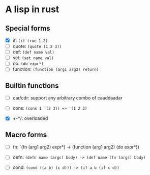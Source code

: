 # A lisp in rust

## Special forms
- [x] if: `(if true 1 2)`
- [ ] quote: `(quote (1 2 3))` <!-- literal form of next s-exp -->
- [ ] def: `(def name val)` <!-- Defined only in the current scope -->
- [ ] set: `(set name val)`
- [ ] do: `(do expr*)`
- [ ] function: `(function (arg1 arg2) return)`

## Builtin functions
- [ ] car/cdr: support any arbitrary combo of caaddaadar
- [ ] cons: `(cons 1 '(2 3)) => '(1 2 3)` <!-- Head of this is 1, tail is (2 3) -->
- [x] +-*/: overloaded


## Macro forms
- [ ] fn: `(fn (arg1 arg2) expr*) -> (function (arg1 arg2) (do expr*))
- [ ] defn: `(defn name (args) body) -> (def name (fn (args) body)`
- [ ] cond: `(cond ((a b) (c d))) -> (if a b (if c d))`

